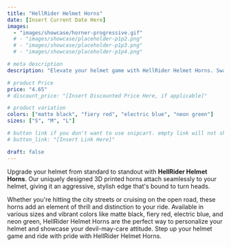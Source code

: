 ```yaml
---
title: "HellRider Helmet Horns"
date: [Insert Current Date Here]
images:
  - "images/showcase/horner-progressive.gif"
  # - "images/showcase/placeholder-p1p2.png"
  # - "images/showcase/placeholder-p1p3.png"
  # - "images/showcase/placeholder-p1p4.png"

# meta description
description: "Elevate your helmet game with HellRider Helmet Horns. Swap out the ordinary for the extraordinary with our 3D printed, durable helmet horns. Available in a spectrum of colors to complement your style."

# product Price
price: "4.65"
# discount_price: "[Insert Discounted Price Here, if applicable]"

# product variation
colors: ["matte black", "fiery red", "electric blue", "neon green"]
sizes: ["S", "M", "L"]

# button link if you don't want to use snipcart. empty link will not show button
# button_link: "[Insert Link Here]"

draft: false
---
```


Upgrade your helmet from standard to standout with **HellRider Helmet Horns**. Our uniquely designed 3D printed horns attach seamlessly to your helmet, giving it an aggressive, stylish edge that's bound to turn heads.

Whether you're hitting the city streets or cruising on the open road, these horns add an element of thrill and distinction to your ride. Available in various sizes and vibrant colors like matte black, fiery red, electric blue, and neon green, HellRider Helmet Horns are the perfect way to personalize your helmet and showcase your devil-may-care attitude. Step up your helmet game and ride with pride with HellRider Helmet Horns.
